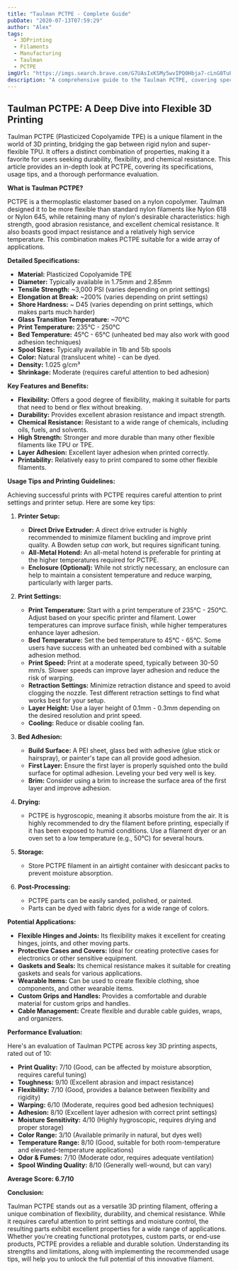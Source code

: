```yaml
---
title: "Taulman PCTPE - Complete Guide"
pubDate: "2020-07-13T07:59:29"
author: "Alex"
tags:
  - 3DPrinting
  - Filaments
  - Manufacturing
  - Taulman
  - PCTPE
imgUrl: "https://imgs.search.brave.com/G7UAsIxKSMy5wvIPQ0Hbja7-cLnG0TuP-gB1zolQ0Z4/rs:fit:860:0:0:0/g:ce/aHR0cHM6Ly9tLm1l/ZGlhLWFtYXpvbi5j/b20vaW1hZ2VzL0kv/NjE3djQ5RFdFcUwu/anBn"
description: "A comprehensive guide to the Taulman PCTPE, covering specifications, usage tips, and comparisons with similar products."
---
```


## Taulman PCTPE: A Deep Dive into Flexible 3D Printing

Taulman PCTPE (Plasticized Copolyamide TPE) is a unique filament in the world of 3D printing, bridging the gap between rigid nylon and super-flexible TPU. It offers a distinct combination of properties, making it a favorite for users seeking durability, flexibility, and chemical resistance. This article provides an in-depth look at PCTPE, covering its specifications, usage tips, and a thorough performance evaluation.

**What is Taulman PCTPE?**

PCTPE is a thermoplastic elastomer based on a nylon copolymer. Taulman designed it to be more flexible than standard nylon filaments like Nylon 618 or Nylon 645, while retaining many of nylon's desirable characteristics: high strength, good abrasion resistance, and excellent chemical resistance. It also boasts good impact resistance and a relatively high service temperature. This combination makes PCTPE suitable for a wide array of applications.

**Detailed Specifications:**

*   **Material:** Plasticized Copolyamide TPE
*   **Diameter:** Typically available in 1.75mm and 2.85mm
*   **Tensile Strength:** ~3,000 PSI (varies depending on print settings)
*   **Elongation at Break:** ~200% (varies depending on print settings)
*   **Shore Hardness:** ~ D45 (varies depending on print settings, which makes parts much harder)
*   **Glass Transition Temperature:** ~70°C
*   **Print Temperature:** 235°C - 250°C
*   **Bed Temperature:** 45°C - 65°C (unheated bed may also work with good adhesion techniques)
*   **Spool Sizes:** Typically available in 1lb and 5lb spools
*   **Color:** Natural (translucent white) - can be dyed.
*   **Density:** 1.025 g/cm³
*   **Shrinkage:** Moderate (requires careful attention to bed adhesion)

**Key Features and Benefits:**

*   **Flexibility:** Offers a good degree of flexibility, making it suitable for parts that need to bend or flex without breaking.
*   **Durability:** Provides excellent abrasion resistance and impact strength.
*   **Chemical Resistance:** Resistant to a wide range of chemicals, including oils, fuels, and solvents.
*   **High Strength:** Stronger and more durable than many other flexible filaments like TPU or TPE.
*   **Layer Adhesion:** Excellent layer adhesion when printed correctly.
*   **Printability:** Relatively easy to print compared to some other flexible filaments.

**Usage Tips and Printing Guidelines:**

Achieving successful prints with PCTPE requires careful attention to print settings and printer setup. Here are some key tips:

1.  **Printer Setup:**
    *   **Direct Drive Extruder:** A direct drive extruder is highly recommended to minimize filament buckling and improve print quality. A Bowden setup *can* work, but requires significant tuning.
    *   **All-Metal Hotend:** An all-metal hotend is preferable for printing at the higher temperatures required for PCTPE.
    *   **Enclosure (Optional):** While not strictly necessary, an enclosure can help to maintain a consistent temperature and reduce warping, particularly with larger parts.

2.  **Print Settings:**
    *   **Print Temperature:** Start with a print temperature of 235°C - 250°C. Adjust based on your specific printer and filament. Lower temperatures can improve surface finish, while higher temperatures enhance layer adhesion.
    *   **Bed Temperature:** Set the bed temperature to 45°C - 65°C. Some users have success with an unheated bed combined with a suitable adhesion method.
    *   **Print Speed:** Print at a moderate speed, typically between 30-50 mm/s. Slower speeds can improve layer adhesion and reduce the risk of warping.
    *   **Retraction Settings:** Minimize retraction distance and speed to avoid clogging the nozzle. Test different retraction settings to find what works best for your setup.
    *   **Layer Height:** Use a layer height of 0.1mm - 0.3mm depending on the desired resolution and print speed.
    *   **Cooling:** Reduce or disable cooling fan.

3.  **Bed Adhesion:**
    *   **Build Surface:** A PEI sheet, glass bed with adhesive (glue stick or hairspray), or painter's tape can all provide good adhesion.
    *   **First Layer:** Ensure the first layer is properly squished onto the build surface for optimal adhesion. Leveling your bed very well is key.
    *   **Brim:** Consider using a brim to increase the surface area of the first layer and improve adhesion.

4.  **Drying:**
    *   PCTPE is hygroscopic, meaning it absorbs moisture from the air. It is highly recommended to dry the filament before printing, especially if it has been exposed to humid conditions. Use a filament dryer or an oven set to a low temperature (e.g., 50°C) for several hours.

5.  **Storage:**
    *   Store PCTPE filament in an airtight container with desiccant packs to prevent moisture absorption.

6.  **Post-Processing:**
    *   PCTPE parts can be easily sanded, polished, or painted.
    *   Parts can be dyed with fabric dyes for a wide range of colors.

**Potential Applications:**

*   **Flexible Hinges and Joints:** Its flexibility makes it excellent for creating hinges, joints, and other moving parts.
*   **Protective Cases and Covers:** Ideal for creating protective cases for electronics or other sensitive equipment.
*   **Gaskets and Seals:** Its chemical resistance makes it suitable for creating gaskets and seals for various applications.
*   **Wearable Items:** Can be used to create flexible clothing, shoe components, and other wearable items.
*   **Custom Grips and Handles:** Provides a comfortable and durable material for custom grips and handles.
*   **Cable Management:** Create flexible and durable cable guides, wraps, and organizers.

**Performance Evaluation:**

Here's an evaluation of Taulman PCTPE across key 3D printing aspects, rated out of 10:

*   **Print Quality:** 7/10 (Good, can be affected by moisture absorption, requires careful tuning)
*   **Toughness:** 9/10 (Excellent abrasion and impact resistance)
*   **Flexibility:** 7/10 (Good, provides a balance between flexibility and rigidity)
*   **Warping:** 6/10 (Moderate, requires good bed adhesion techniques)
*   **Adhesion:** 8/10 (Excellent layer adhesion with correct print settings)
*   **Moisture Sensitivity:** 4/10 (Highly hygroscopic, requires drying and proper storage)
*   **Color Range:** 3/10 (Available primarily in natural, but dyes well)
*   **Temperature Range:** 8/10 (Good, suitable for both room-temperature and elevated-temperature applications)
*   **Odor & Fumes:** 7/10 (Moderate odor, requires adequate ventilation)
*   **Spool Winding Quality:** 8/10 (Generally well-wound, but can vary)

**Average Score: 6.7/10**

**Conclusion:**

Taulman PCTPE stands out as a versatile 3D printing filament, offering a unique combination of flexibility, durability, and chemical resistance. While it requires careful attention to print settings and moisture control, the resulting parts exhibit excellent properties for a wide range of applications. Whether you're creating functional prototypes, custom parts, or end-use products, PCTPE provides a reliable and durable solution. Understanding its strengths and limitations, along with implementing the recommended usage tips, will help you to unlock the full potential of this innovative filament.
